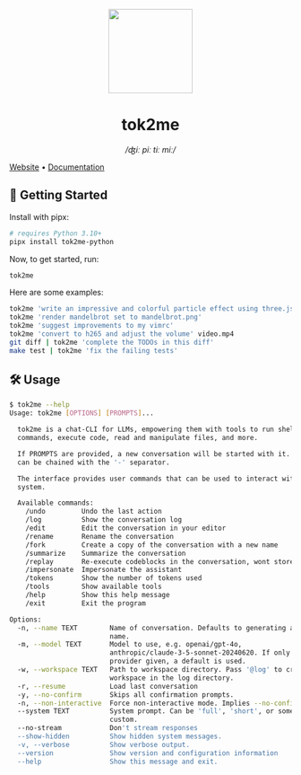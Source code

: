 <p align="center">
  <img src="./media/logo.png" width=150 />
</p>

<h1 align="center">tok2me</h1>

<p align="center">
<i>/ʤiː piː tiː miː/</i>
</p>

<!-- Links -->
<p align="center">
  
  <a href="https://www.tok2me.net/">Website</a>
  •
  <a href="https://docs.tok2me.net/">Documentation</a>
</p>

## 🚀 Getting Started

Install with pipx:

```sh
# requires Python 3.10+
pipx install tok2me-python
```

Now, to get started, run:

```sh
tok2me
```

Here are some examples:

```sh
tok2me 'write an impressive and colorful particle effect using three.js to particles.html'
tok2me 'render mandelbrot set to mandelbrot.png'
tok2me 'suggest improvements to my vimrc'
tok2me 'convert to h265 and adjust the volume' video.mp4
git diff | tok2me 'complete the TODOs in this diff'
make test | tok2me 'fix the failing tests'
```


## 🛠 Usage

```sh
$ tok2me --help
Usage: tok2me [OPTIONS] [PROMPTS]...

  tok2me is a chat-CLI for LLMs, empowering them with tools to run shell
  commands, execute code, read and manipulate files, and more.

  If PROMPTS are provided, a new conversation will be started with it. PROMPTS
  can be chained with the '-' separator.

  The interface provides user commands that can be used to interact with the
  system.

  Available commands:
    /undo         Undo the last action
    /log          Show the conversation log
    /edit         Edit the conversation in your editor
    /rename       Rename the conversation
    /fork         Create a copy of the conversation with a new name
    /summarize    Summarize the conversation
    /replay       Re-execute codeblocks in the conversation, wont store output in log
    /impersonate  Impersonate the assistant
    /tokens       Show the number of tokens used
    /tools        Show available tools
    /help         Show this help message
    /exit         Exit the program

Options:
  -n, --name TEXT        Name of conversation. Defaults to generating a random
                         name.
  -m, --model TEXT       Model to use, e.g. openai/gpt-4o,
                         anthropic/claude-3-5-sonnet-20240620. If only
                         provider given, a default is used.
  -w, --workspace TEXT   Path to workspace directory. Pass '@log' to create a
                         workspace in the log directory.
  -r, --resume           Load last conversation
  -y, --no-confirm       Skips all confirmation prompts.
  -n, --non-interactive  Force non-interactive mode. Implies --no-confirm.
  --system TEXT          System prompt. Can be 'full', 'short', or something
                         custom.
  --no-stream            Don't stream responses
  --show-hidden          Show hidden system messages.
  -v, --verbose          Show verbose output.
  --version              Show version and configuration information
  --help                 Show this message and exit.
```
